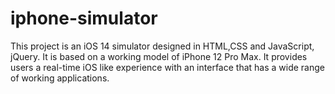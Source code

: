 # iphone-simulator
This project is an iOS 14 simulator designed in HTML,CSS and JavaScript, jQuery. It is based on a working model of iPhone 12 Pro Max. It provides users a real-time iOS like experience with an interface that has a wide range of working applications.
